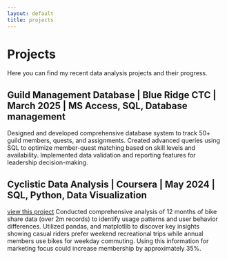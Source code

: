 ```yaml
---
layout: default
title: projects
---
```

# Projects
Here you can find my recent data analysis projects and their progress.

## Guild Management Database | Blue Ridge CTC | March 2025 | MS Access, SQL, Database management
Designed and developed comprehensive database system to track 50+ guild members, quests, and assignments.
Created advanced queries using SQL to optimize member-quest matching based on skill levels and availability. Implemented
data validation and reporting features for leadership decision-making.

## Cyclistic Data Analysis | Coursera | May 2024 | SQL, Python, Data Visualization
[view this project](./projects/Cyclistic_analysis)
Conducted comprehensive analysis of 12 months of bike share data (over 2m records) to identify usage patterns
and user behavior differences. Utilized pandas, and matplotlib to discover key insights showing casual riders prefer
weekend recreational trips while annual members use bikes for weekday commuting. Using this information for marketing
focus could increase membership by approximately 35%.
